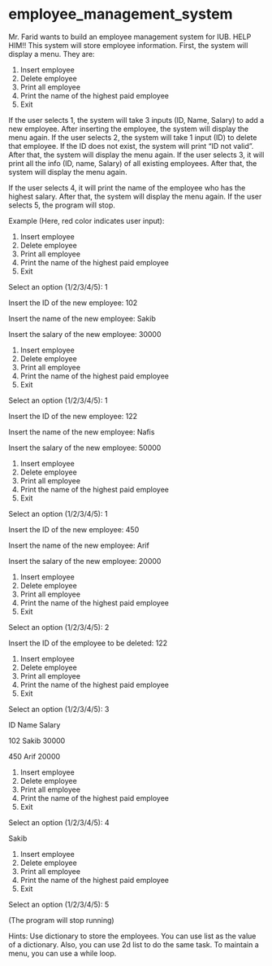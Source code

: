 # employee_management_system
Mr. Farid wants to build an employee management system for IUB. HELP HIM!!
This system will store employee information. First, the system will display a menu. They are:
1. Insert employee
2. Delete employee
3. Print all employee
4. Print the name of the highest paid employee
5. Exit

If the user selects 1, the system will take 3 inputs (ID, Name, Salary) to add a new employee.
After inserting the employee, the system will display the menu again.
If the user selects 2, the system will take 1 input (ID) to delete that employee. If the ID does not
exist, the system will print “ID not valid”. After that, the system will display the menu again.
If the user selects 3, it will print all the info (ID, name, Salary) of all existing employees. After
that, the system will display the menu again.

If the user selects 4, it will print the name of the employee who has the highest salary. After
that, the system will display the menu again.
If the user selects 5, the program will stop.

Example (Here, red color indicates user input):
1. Insert employee
2. Delete employee
3. Print all employee
4. Print the name of the highest paid employee
5. Exit

Select an option (1/2/3/4/5): 1

Insert the ID of the new employee: 102

Insert the name of the new employee: Sakib

Insert the salary of the new employee: 30000

1. Insert employee
2. Delete employee
3. Print all employee
4. Print the name of the highest paid employee
5. Exit

Select an option (1/2/3/4/5): 1

Insert the ID of the new employee: 122

Insert the name of the new employee: Nafis

Insert the salary of the new employee: 50000

1. Insert employee
2. Delete employee
3. Print all employee
4. Print the name of the highest paid employee
5. Exit

Select an option (1/2/3/4/5): 1

Insert the ID of the new employee: 450

Insert the name of the new employee: Arif

Insert the salary of the new employee: 20000

1. Insert employee
2. Delete employee
3. Print all employee
4. Print the name of the highest paid employee
5. Exit
 
Select an option (1/2/3/4/5): 2

Insert the ID of the employee to be deleted: 122

1. Insert employee
2. Delete employee
3. Print all employee
4. Print the name of the highest paid employee
5. Exit

Select an option (1/2/3/4/5): 3

ID     Name   Salary

102   Sakib   30000

450   Arif    20000

1. Insert employee
2. Delete employee
3. Print all employee
4. Print the name of the highest paid employee
5. Exit

Select an option (1/2/3/4/5): 4

Sakib

1. Insert employee
2. Delete employee
3. Print all employee
4. Print the name of the highest paid employee
5. Exit

Select an option (1/2/3/4/5): 5

(The program will stop running)

Hints:
Use dictionary to store the employees. You can use list as the value of a dictionary. Also, you
can use 2d list to do the same task.
To maintain a menu, you can use a while loop.
